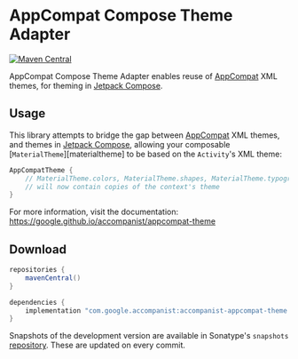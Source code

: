 # AppCompat Compose Theme Adapter

[![Maven Central](https://img.shields.io/maven-central/v/com.google.accompanist/accompanist-appcompat-theme)](https://search.maven.org/search?q=g:com.google.accompanist)

AppCompat Compose Theme Adapter enables reuse of [AppCompat][appcompat] XML themes, for theming in [Jetpack Compose][compose].

## Usage
This library attempts to bridge the gap between [AppCompat][appcompat] XML themes, and themes in [Jetpack Compose][compose],
 allowing your composable [`MaterialTheme`][materialtheme] to be based on the `Activity`'s XML theme:

``` kotlin
AppCompatTheme {
    // MaterialTheme.colors, MaterialTheme.shapes, MaterialTheme.typography
    // will now contain copies of the context's theme
}
```

For more information, visit the documentation: https://google.github.io/accompanist/appcompat-theme

## Download

```groovy
repositories {
    mavenCentral()
}

dependencies {
    implementation "com.google.accompanist:accompanist-appcompat-theme:<version>"
}
```

Snapshots of the development version are available in Sonatype's `snapshots` [repository][snap]. These are updated on every commit.

  [appcompat]: https://developer.android.com/jetpack/androidx/releases/appcompat
  [compose]: https://developer.android.com/jetpack/compose
  [appcompat]: https://developer.android.com/jetpack/androidx/releases/appcompat
  [snap]: https://oss.sonatype.org/content/repositories/snapshots/com/google/accompanist/accompanist-appcompat-theme/